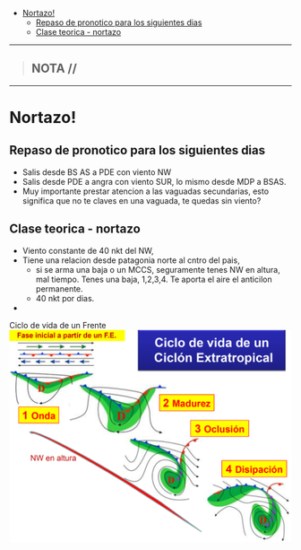 - [Nortazo!](#nortazo)
  - [Repaso de pronotico para los siguientes dias](#repaso-de-pronotico-para-los-siguientes-dias)
  - [Clase teorica - nortazo](#clase-teorica---nortazo)


-----------------
> NOTA //  
> - 
--------------------
# Nortazo!

## Repaso de pronotico para los siguientes dias

 -  Salis desde BS AS a PDE con viento NW
 -  Salis desde PDE a angra con viento SUR, lo mismo desde MDP a BSAS.
-  Muy importante prestar atencion a las vaguadas secundarias, esto significa que no te claves en una vaguada, te quedas sin viento?

## Clase teorica - nortazo

 - Viento constante de 40 nkt del NW, 
 - Tiene una relacion desde patagonia norte al cntro del pais, 
   - si se arma una baja o un MCCS, seguramente tenes NW en altura, mal tiempo. Tenes una baja, 1,2,3,4.  Te aporta el aire el anticilon permanente.
   - 40 nkt por dias.
 - 

Ciclo de vida de un Frente
![alt text](<Screenshot by Dropbox Capture.png>)